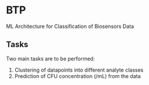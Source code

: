 # BTP
ML Architecture for Classification of Biosensors Data


## Tasks

Two main tasks are to be performed:
1. Clustering of datapoints into different analyte classes
2. Prediction of CFU concentration (/mL) from the data